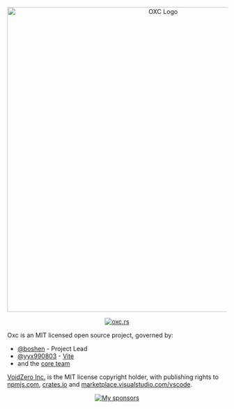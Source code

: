 <p align="center">
    <img alt="OXC Logo" src="https://raw.githubusercontent.com/oxc-project/oxc-assets/main/preview-universal.png" width="700">
</p>

<div align="center">
  
[![oxc.rs][website-badge]][website-url]
  
</div>

[website-badge]: https://img.shields.io/badge/oxc.rs-blue
[website-url]: https://oxc.rs

Oxc is an MIT licensed open source project, governed by:

* [@boshen] - Project Lead
* [@yyx990803] - [Vite]
* and the [core team](https://oxc.rs/team.html)

[VoidZero Inc.](https://voidzero.dev) is the MIT license copyright holder, with publishing rights to [npmjs.com], [crates.io] and [marketplace.visualstudio.com/vscode].

<p align="center">
  <a href="https://github.com/sponsors/Boshen">
    <img src="https://cdn.jsdelivr.net/gh/boshen/sponsors/sponsors.svg" alt="My sponsors" />
  </a>
</p>

[@boshen]: https://github.com/boshen
[@yyx990803]: https://github.com/yyx990803
[Vite]: https://github.com/vitejs
[npmjs.com]: https://npmjs.com
[crates.io]: https://crates.io
[marketplace.visualstudio.com/vscode]: https://marketplace.visualstudio.com/vscode
